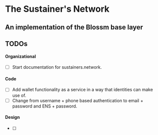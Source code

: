 # The Sustainer's Network 
## An implementation of the Blossm base layer 

## TODOs

#### Organizational

- [ ] Start documentation for sustainers.network. 

#### Code 

- [ ]  Add wallet functionality as a service in a way that identities can make use of.
- [ ]  Change from username + phone based authentication to email + password and ENS + password.

#### Design

- [ ]